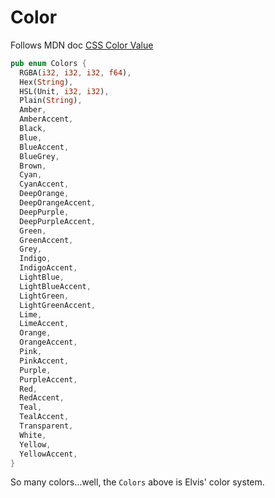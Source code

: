# Color

Follows MDN doc [CSS Color Value][1]

```rust
pub enum Colors {
  RGBA(i32, i32, i32, f64),
  Hex(String),
  HSL(Unit, i32, i32),
  Plain(String),
  Amber,
  AmberAccent,
  Black,
  Blue,
  BlueAccent,
  BlueGrey,
  Brown,
  Cyan,
  CyanAccent,
  DeepOrange,
  DeepOrangeAccent,
  DeepPurple,
  DeepPurpleAccent,
  Green,
  GreenAccent,
  Grey,
  Indigo,
  IndigoAccent,
  LightBlue,
  LightBlueAccent,
  LightGreen,
  LightGreenAccent,
  Lime,
  LimeAccent,
  Orange,
  OrangeAccent,
  Pink,
  PinkAccent,
  Purple,
  PurpleAccent,
  Red,
  RedAccent,
  Teal,
  TealAccent,
  Transparent,
  White,
  Yellow,
  YellowAccent,
}
```

So many colors...well, the `Colors` above is Elvis' color system.

[1]: https://developer.mozilla.org/en-US/docs/Web/CSS/color_value
